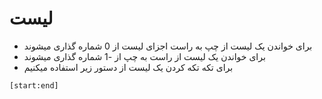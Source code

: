 # لیست
- برای خواندن یک لیست از چپ به راست اجزای لیست از 0 شماره گذاری میشوند
- برای خواندن یک لیست از راست به چپ از -1 شماره گذاری میشوند
- برای تکه تکه کردن یک لیست از دستور زیر استفاده میکنیم
```python
[start:end]
```